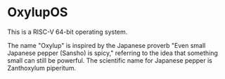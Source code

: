 # OxylupOS

This is a RISC-V 64-bit operating system.

The name "Oxylup" is inspired by the Japanese proverb "Even small Japanese pepper (Sansho) is spicy," referring to the idea that something small can still be powerful. The scientific name for Japanese pepper is Zanthoxylum piperitum.
